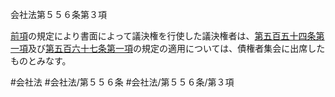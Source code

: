 会社法第５５６条第３項

[前項](会社法＿＿＿＿第５５６条第２項)の規定により書面によって議決権を行使した議決権者は、[第五百五十四条第一項](会社法＿＿＿＿第５５４条第１項)及び[第五百六十七条第一項](会社法＿＿＿＿第５６７条第１項)の規定の適用については、債権者集会に出席したものとみなす。

#会社法
#会社法/第５５６条
#会社法/第５５６条/第３項
